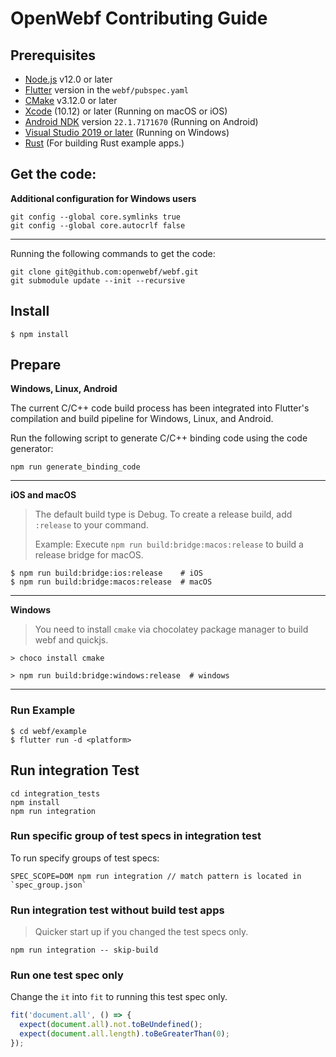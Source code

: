 # OpenWebf Contributing Guide

## Prerequisites

* [Node.js](https://nodejs.org/) v12.0 or later
* [Flutter](https://flutter.dev/docs/get-started/install) version in the `webf/pubspec.yaml`
* [CMake](https://cmake.org/) v3.12.0 or later
* [Xcode](https://developer.apple.com/xcode/) (10.12) or later (Running on macOS or iOS)
* [Android NDK](https://developer.android.com/studio/projects/install-ndk) version `22.1.7171670` (Running on Android)
* [Visual Studio 2019 or later](https://visualstudio.microsoft.com/) (Running on Windows)
* [Rust](https://www.rust-lang.org/) (For building Rust example apps.)

## Get the code:

**Additional configuration for Windows users**

```
git config --global core.symlinks true
git config --global core.autocrlf false
```

-----

Running the following commands to get the code:

```
git clone git@github.com:openwebf/webf.git
git submodule update --init --recursive
```

## Install

```shell
$ npm install
```

## Prepare

**Windows, Linux, Android**

The current C/C++ code build process has been integrated into Flutter's compilation and build pipeline for Windows, Linux, and Android.

Run the following script to generate C/C++ binding code using the code generator:

```shell
npm run generate_binding_code
```

---

**iOS and macOS**

> The default build type is Debug. To create a release build, add `:release` to your command.
>
> Example: Execute `npm run build:bridge:macos:release` to build a release bridge for macOS.

```shell
$ npm run build:bridge:ios:release    # iOS
$ npm run build:bridge:macos:release  # macOS
```

---

**Windows**

> You need to install `cmake` via chocolatey package manager to build webf and quickjs.


```shell
> choco install cmake
```

```shell
> npm run build:bridge:windows:release  # windows
```

---


### Run Example

```shell
$ cd webf/example
$ flutter run -d <platform>
```

## Run integration Test

```shell
cd integration_tests
npm install
npm run integration
```

### Run specific group of test specs in integration test

To run specify groups of test specs:

```shell
SPEC_SCOPE=DOM npm run integration // match pattern is located in `spec_group.json`
```

### Run integration test without build test apps

> Quicker start up if you changed the test specs only.

```shell
npm run integration -- skip-build
```

### Run one test spec only

Change the `it` into `fit` to running this test spec only.

```typescript
fit('document.all', () => {
  expect(document.all).not.toBeUndefined();
  expect(document.all.length).toBeGreaterThan(0);
});
```
